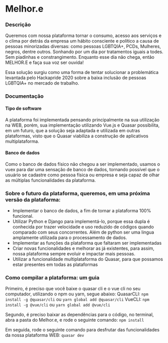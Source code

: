 # Melhor.e

### Descrição
Queremos com nossa plataforma tornar o consumo, acesso aos serviços e o clima por detrás da empresa um hábito consciente e político a causa de pessoas minorizadas diversas: como pessoas LGBTQIA+, PCDs, Mulheres, negros, dentre outros. Sonhando por um dia por tratamentos iguais a todes. Sem piadinhas e constrangimento. Enquanto esse dia não chega, então MELHOR.E e faça sua voz ser ouvida!

Essa solução surgiu como uma forma de tentar solucionar a problemática levantada pelo Hackapride 2020 sobre a baixa inclusão de pessoas LGBTQIA+ no mercado de trabalho.

### Documentação

#### Tipo de software
A plataforma foi implementada pensando principalmente na sua utilização na WEB, porém, sua implementação utilizando Vue.js e Quasar possibilita, em um futuro, que a solução seja adaptada e utilizada em outras plataformas, visto que o Quasar viabiliza a construção de aplicativos multiplataforma.

#### Banco de dados
Como o banco de dados físico não chegou a ser implementado, usamos o vuex para dar uma sensação de banco de dados, tornando possível que o usuário se cadastre como pessoa física ou empresa e seja capaz de olhar as múltiplas funcionalidades da plataforma.

### Sobre o futuro da plataforma, queremos, em uma próxima versão da plataforma:
- Implementar o banco de dados, a fim de tornar a plataforma 100% funcional.
- Utilizar Python e Django para implementá-lo, porque essa dupla é conhecida por trazer velocidade e uso reduzido de códigos quando comparado com seus concorrentes. Além de python ser uma lingua amplamente utilizada para o processamento de dados.
- Implementar as funções da plataforma que faltaram ser implementadas
- Criar novas funcionalidades e melhorar as já existentes, para assim, nossa plataforma sempre evoluir e impactar mais pessoas.
- Utilizar a funcionalidade multiplataforma do Quasar, para que possamos estar presentes em todas as plataformas

### Como compilar a plataforma: um guia
Primeiro, é preciso que você baixe o quasar cli e o vue cli no seu computador, utilizando o npm ou yarn, segue abaixo:
  QuasarCLI: `npm install -g @quasar/cli` ou `yarn global add @quasar/cli`
  VueCLI: `npm install -g @vue/cli` ou `yarn global add @vue/cli`
  
 Segundo, é preciso baixar as dependências para o código, no terminal, abra a pasta do Melhor.e, e rode o seguinte comando:
 `npm install`
 
 Em seguida, rode o seguinte comando para desfrutar das funcionalidades da nossa plataforma WEB:
 `quasar dev`
 

